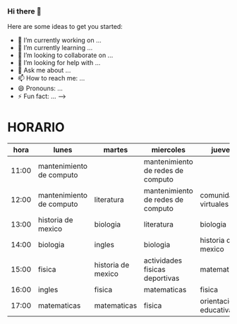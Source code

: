 ### Hi there 👋



Here are some ideas to get you started:

- 🔭 I’m currently working on ...
- 🌱 I’m currently learning ...
- 👯 I’m looking to collaborate on ...
- 🤔 I’m looking for help with ...
- 💬 Ask me about ...
- 📫 How to reach me: ...
- 😄 Pronouns: ...
- ⚡ Fun fact: ...
-->
# HORARIO   
| hora  | lunes                    | martes              | miercoles                         | jueves                 | viernes               |
|-------|--------------------------|---------------------|-----------------------------------|------------------------|-----------------------|
| 11:00 | mantenimiento de computo |                     | mantenimiento de redes de computo |                        | comunidades vistuales |
| 12:00 | mantenimiento de computo | literatura          | mantenimiento de redes de computo | comunidades virtuales  | comunidades virtuales |
| 13:00 | historia de mexico       | biologia            | literatura                        | biologia               | literatura            |
| 14:00 | biologia                 | ingles              | biologia                          | historia de mexico     | matematicas           |
| 15:00 | fisica                   | historia de mexico  | actividades fisicas deportivas    | matematicas            | ingles                |
| 16:00 | ingles                   | fisica              | matematicas                       | fisica                 | fisica                |
| 17:00 | matematicas              | matematicas         | fisica                            | orientacion educativa  |                       |

